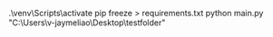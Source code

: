 .\venv\Scripts\activate
pip freeze > requirements.txt
python main.py "C:\Users\v-jaymeliao\Desktop\testfolder"
